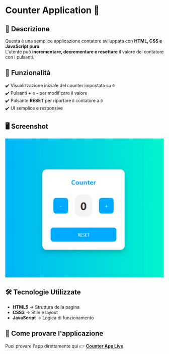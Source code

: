 # Counter Application 🧮

## 📌 Descrizione

Questa è una semplice applicazione contatore sviluppata con **HTML, CSS e JavaScript puro**.  
L'utente può **incrementare, decrementare e resettare** il valore del contatore con i pulsanti.  

## 🚀 Funzionalità

✔️ Visualizzazione iniziale del counter impostata su `0`  
✔️ Pulsanti **+** e **-** per modificare il valore  
✔️ Pulsante **RESET** per riportare il contatore a `0`  
✔️ UI semplice e responsive  

## 🖥️ Screenshot

![Anteprima contatore](img/screenshot.png)


## 🛠️ Tecnologie Utilizzate

- **HTML5** → Struttura della pagina  
- **CSS3** → Stile e layout  
- **JavaScript** → Logica di funzionamento  

## 🚀 Come provare l'applicazione

Puoi provare l'app direttamente qui 👉 [**Counter App Live**](https://mirkosportelli.github.io/counter-app/)  
